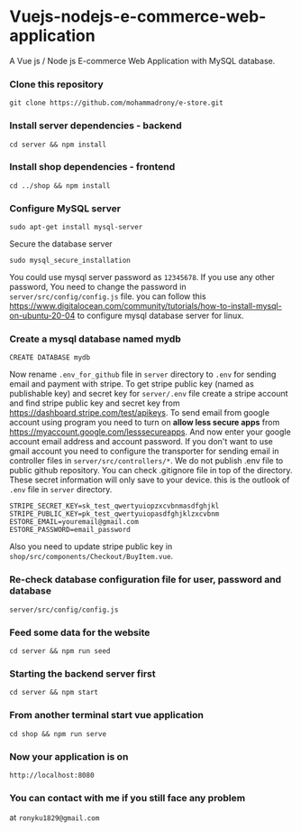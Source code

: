 # Vuejs-nodejs-e-commerce-web-application
A Vue js / Node js E-commerce Web Application with MySQL database.
### Clone this repository
```
git clone https://github.com/mohammadrony/e-store.git
```
### Install server dependencies - backend
```
cd server && npm install
```
### Install shop dependencies - frontend
```
cd ../shop && npm install
```
### Configure MySQL server
```
sudo apt-get install mysql-server
```
Secure the database server
```
sudo mysql_secure_installation
```
You could use mysql server password as `12345678`. If you use any other password, You need to change the password in `server/src/config/config.js` file.
you can follow this https://www.digitalocean.com/community/tutorials/how-to-install-mysql-on-ubuntu-20-04 to configure mysql database server for linux. 
### Create a mysql database named mydb
```
CREATE DATABASE mydb
``` 
Now rename `.env_for_github` file in `server` directory to `.env` for sending email and payment with stripe. To get stripe public key (named as publishable key) and secret key for `server/.env` file create a stripe account and find stripe public key and secret key from https://dashboard.stripe.com/test/apikeys. To send email from google account using program you need to turn on **allow less secure apps** from https://myaccount.google.com/lesssecureapps. And now enter your google account email address and account password. If you don't want to use gmail account you need to configure the transporter for sending email in controller files in `server/src/controllers/*`. We do not publish .env file to public github repository. You can check .gitignore file in top of the directory. These secret information will only save to your device. this is the outlook of `.env` file in `server` directory.
```
STRIPE_SECRET_KEY=sk_test_qwertyuiopzxcvbnmasdfghjkl
STRIPE_PUBLIC_KEY=pk_test_qwertyuiopasdfghjklzxcvbnm
ESTORE_EMAIL=youremail@gmail.com
ESTORE_PASSWORD=email_password
```
Also you need to update stripe public key in `shop/src/components/Checkout/BuyItem.vue`.
### Re-check database configuration file for user, password and database
```
server/src/config/config.js
```
### Feed some data for the website
```
cd server && npm run seed
```
### Starting the backend server first
```
cd server && npm start
```
### From another terminal start vue application
```
cd shop && npm run serve
```
### Now your application is on
```
http://localhost:8080
```
### You can contact with me if you still face any problem
at `ronyku1829@gmail.com`
